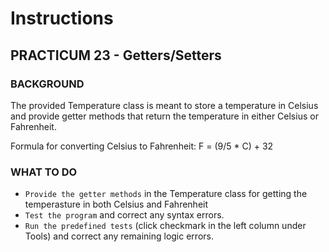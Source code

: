 # Instructions  

## PRACTICUM 23 - Getters/Setters<br>

### BACKGROUND
The provided Temperature class is meant to store a
temperature in Celsius and provide getter methods
that return the temperature in either Celsius or Fahrenheit.

Formula for converting Celsius to Fahrenheit:
F = (9/5 * C) + 32
<br>
### WHAT TO DO
- `Provide the getter methods` in the Temperature class for getting the temperasture in both Celsius and Fahrenheit <br>
- `Test the program` and correct any syntax errors.<br>
- `Run the predefined tests` (click checkmark in the left column
under Tools) and correct any remaining logic errors.<br>

